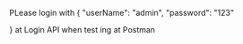 PLease login with 
{
  "userName": "admin",
  "password": "123"
  
}
at Login API when test ing at Postman
